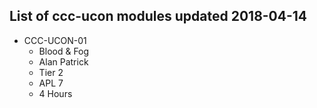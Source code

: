 ## List of ccc-ucon modules updated 2018-04-14
* CCC-UCON-01
  * Blood & Fog
  * Alan Patrick
  * Tier 2
  * APL 7
  * 4 Hours
